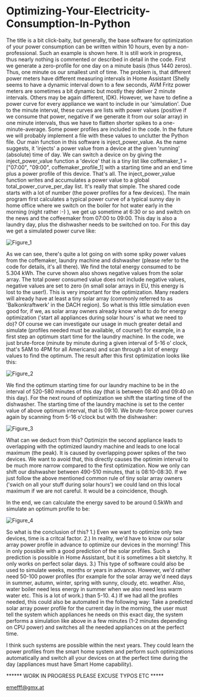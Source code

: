 # Optimizing-Your-Electricity-Consumption-In-Python
The title is a bit click-baity, but generally, the base software for optimization of your power consumption can be written within 10 hours, even by a non-professional. Such an example is shown here. It is still work in progress, thus nearly nothing is commented or described in detail in the code.
First we generate a zero-profile for one day on a minute basis (thus 1440 zeros). Thus, one minute os our smallest unit of time. The problem is, that different power meters have different measuring intervals in Home Assistant (Shelly seems to have a dynamic interval down to a few seconds, AVM Fritz power meters are sometimes a bit dynamic but mostly they deliver 2 minute intervals. Others may be again different, IDK). 
However, we have to define a power curve for every appliance we want to include in our 'simulation'. Due to the minute interval, these curves are lists with power values (positive if we consume that power, negative if we generate it from our solar array) in one minute intervals, thus we have to flatten shorter spikes to a one-minute-average. Some power profiles are included in the code. In the future we will probably implement a file with these values to unclutter the Python file.
Our main function in this software is inject_power_value. As the name suggests, it 'injects' a power value from a device at the given 'running' (absolute) time of day. We can switch a device on by giving the inject_power_value function a 'device' that is a tiny list like coffemaker_1 = ["07:00", "09:00", coffemaker_profile_1] with a starting time and an end time plus a power profile of this device. That's all. The inject_power_value function writes and accumulates a power value to a global total_power_curve_per_day list. It's really that simple.
The shared code starts with a lot of number (the power profiles for a few devices). The main program first calculates a typical power curve of a typical sunny day in home office where we switch on the boiler for hot water early in the morning (night rather :-) ), we get up sometime at 6:30 or so and switch on the news and the coffeemaker from 07:00 to 09:00. This day is also a laundry day, plus the dishwasher needs to be switched on too. For this day we get a simulated power curve like:

![Figure_1](https://github.com/emefff/Optimizing-Your-Electricity-Consumption-In-Python/assets/89903493/d91ecba5-133e-41a0-910e-57db982ef0b8)

As we can see, there's quite a lot going on with some spiky power values from the coffemaker, laundry machine and dishwasher (please refer to the code for details, it's all there). We find the total energy consumed to be 5.304 kWh.
The curve shown also shows negative values from the solar array. The total power consumed value does not include negative values, negative values are set to zero (in small solar arrays in EU, this energy is lost to the user!). This is very important for the optimization. Many readers will already have at least a tiny solar array (commonly referred to as 'Balkonkraftwerk' in the DACH region). So what is this little simulation even good for, if we, as solar array owners already know what to do for energy optimization ('start all appliances during solar hours' is what we need to do)? 
Of course we can investigate our usage in much greater detail and simulate (profiles needed must be available, of course!) for example, in a first step an optimum start time for the laundry machine. In the code, we just brute-force (minute by minute during a given interval of 5-16 o' clock, that's 5AM to 4PM for all Americans) and scan through a lot of energy values to find the optimum. The result after this first optimization looks like this:

![Figure_2](https://github.com/emefff/Optimizing-Your-Electricity-Consumption-In-Python/assets/89903493/4dcf5e63-048b-4764-8f9d-e107197a56a7)

We find the optimum starting time for our laundry machine to be in the interval of 520-580 minutes of this day (that is between 08:40 and 09:40 on this day). For the next round of optimization we shift the starting time of the dishwasher. The starting time of the laundry machine is set to the center value of above optimum interval, that is 09:10. We brute-force power curves again by scanning from 5-16 o'clock but with the dishwasher:

![Figure_3](https://github.com/emefff/Optimizing-Your-Electricity-Consumption-In-Python/assets/89903493/d5ff3ef4-cd53-43fa-9f84-4a52f60ae5a4)

What can we deduct from this? Optimizin the second appliance leads to overlapping with the optimized laundry machine and leads to one local maximum (the peak). It is caused by overlapping power spikes of the two devices. We want to avoid that, this directly causes the optimim interval to be much more narrow compared to the first optimization. Now we only can shift our dishwasher between 490-510 minutes, that is 08:10-08:30. If we just follow the above mentioned common rule of tiny solar array owners ('swich on all your stuff during solar hours') we could land on this local maximum if we are not careful. It would be a coincidence, though.

In the end, we can calculate the energy saved to be around 0.5kWh and simulate an optimum profile to be:

![Figure_4](https://github.com/emefff/Optimizing-Your-Electricity-Consumption-In-Python/assets/89903493/b0cb3d89-d92e-47b7-9784-d9689a11a0b2)

So what is the conclusion of this?
1.) Even we want to optimize only two devices, time is a critcal factor.
2.) In reality, we'd have to know our solar array power profile in advance to optimize our devices in the morning! This in only possible with a good prediction of the solar profiles. Such a prediction is possible in Home Assistant, but it is sometimes a bit sketchy. It only works on perfect solar days.
3.) This type of software could also be used to simulate weeks, months or years in advance. However, we'd rather need 50-100 power profiles (for example for the solar array we'd need days in summer, autumn, winter, spring with sunny, cloudy, etc. weather. Also, water boiler need less energy in summer when we also need less warm water etc. This is a lot of work.) than 5-10.
4.) If we had all the profiles needed, this could also be automated in the following way: Take a predicted solar array power profile for the current day in the morning, the user must tell the system which appliances he needs on this exact day, the system performs a simulation like above in a few minutes (1-2 minutes depending on CPU power) and switches all the needed appliances on at the perfect time.

I think such systems are possible within the next years. They could learn the power profiles from the smart home system and perform such optimizations automatically and switch all your devices on at the perfect time during the day (appliances must have Smart Home capability). 

****** WORK IN PROGRESS PLEASE EXCUSE TYPOS ETC *****

emefff@gmx.at
